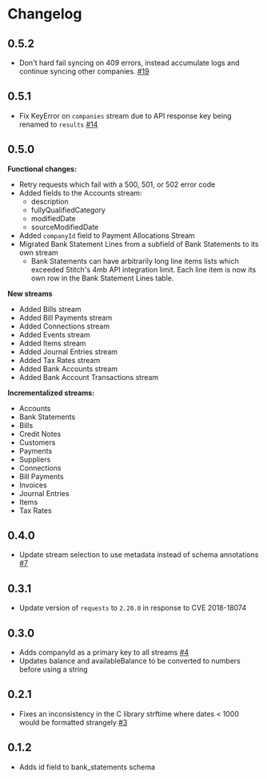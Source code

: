 # Changelog

## 0.5.2
  * Don't hard fail syncing on 409 errors, instead accumulate logs and continue syncing other companies. [#19](https://github.com/singer-io/tap-codat/pull/19/files)

## 0.5.1
  * Fix KeyError on `companies` stream due to API response key being renamed to `results` [#14](https://github.com/singer-io/tap-codat/pull/14)

## 0.5.0
**Functional changes:**
- Retry requests which fail with a 500, 501, or 502 error code
- Added fields to the Accounts stream:
  - description
  - fullyQualifiedCategory
  - modifiedDate
  - sourceModifiedDate
- Added `companyId` field to Payment Allocations Stream
- Migrated Bank Statement Lines from a subfield of Bank Statements to its own stream
  - Bank Statements can have arbitrarily long line items lists which exceeded Stitch's 4mb API integration limit. Each line item is now its own row in the Bank Statement Lines table.

**New streams**
- Added Bills stream
- Added Bill Payments stream
- Added Connections stream
- Added Events stream
- Added Items stream
- Added Journal Entries stream
- Added Tax Rates stream
- Added Bank Accounts stream
- Added Bank Account Transactions stream

**Incrementalized streams:**
- Accounts
- Bank Statements
- Bills
- Credit Notes
- Customers
- Payments
- Suppliers
- Connections
- Bill Payments
- Invoices
- Journal Entries
- Items
- Tax Rates

## 0.4.0
  * Update stream selection to use metadata instead of schema annotations [#7](https://github.com/singer-io/tap-codat/pull/7)

## 0.3.1
  * Update version of `requests` to `2.20.0` in response to CVE 2018-18074

## 0.3.0
  * Adds companyId as a primary key to all streams [#4](https://github.com/singer-io/tap-codat/pull/4)
  * Updates balance and availableBalance to be converted to numbers before using a string []()


## 0.2.1
  * Fixes an inconsistency in the C library strftime where dates < 1000 would be formatted strangely [#3](https://github.com/singer-io/tap-codat/pull/3)

## 0.1.2
  * Adds id field to bank_statements schema
